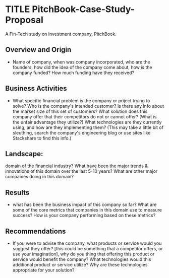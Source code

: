  # TITLE  PitchBook-Case-Study-Proposal
A Fin-Tech study on investment company, PitchBook.

## Overview and Origin
* Name of company, when was company incorporated, who are the founders, how did the idea of the company come about, how is the company funded? How much funding have they received?
## Business Activities
* What specific financial problem is the company or priject trying to solve? Who is the company's intended customer? Is there any info about the market size of this set of customers? What solution does this company offer that their competitors do not or cannot offer? (What is the unfair advantage they utilize?) What technologies are they currently using, and how are they implementing them? (This may take a little bit of sleuthing, search the company's engineering blog or use sites like Stackshare to find this info.)
## Landscape:
domain of the financial industry? What have been the major trends & innovations of this domain over the last 5-10 years? What are other major companies doing in this domain?
## Results
* what has been the business impact of this company so far? What are some of the core metrics that companies in this domain use to measure success? How is your company performing based on these metrics?
## Recommendations
* If you were to advise the company, what products or service would you suggest they offer? [this could be something that a competitor offers, or use your imagination], why do you thing that offering this product or service would benefit the company? What technologies would this additional product or service utilize? Why are these technologies appropriate for your solution?
